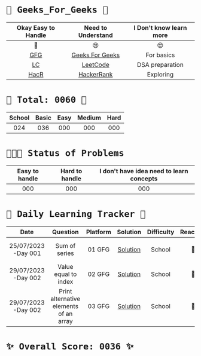 # `🌟 Geeks_For_Geeks 🌟`



|                   Okay Easy to Handle                   |                          Need to Understand                          | I Don't know learn more |
| :------------------------------------------------------: | :-------------------------------------------------------------------: | :---------------------: |
|                            💚                            |                                  😢                                  |           😔           |
| [GFG](https://auth.geeksforgeeks.org/user/) | [Geeks For Geeks](https://auth.geeksforgeeks.org/user/) |       For basics       |
|          [LC](https://leetcode.com//)          |             [LeetCode](https://leetcode.com//)             |     DSA preparation     |
|    [HacR](https://www.hackerrank.com?=1)    |        [HackerRank](https://www.hackerrank.com/?hr_r=1)        |        Exploring        |



# `💝 Total: 0060 💝`


| School | Basic | Easy | Medium | Hard |
| :--:   | :----: | :--: | :--: | :--: |
|   024  |  036   | 000  | 000  | 000  |


# `🏃🏃🏃 Status of Problems`


| Easy to handle | Hard to handle | I don't have idea need to learn concepts |
| :------------: | :------------: | :--------------------------------------: |
|      000     |      000     |                   000                 |




# `💪 Daily Learning Tracker 👏`


|        Date        |                                                                                               Question                                                                                               |    Platform    |                                             Solution                                             | Difficulty | Reaction |                                    Description                                    |
| :-----------------: | :---------------------------------------------------------------------------------------------------------------------------------------------------------------------------------------------------: | :------------: | :-----------------------------------------------------------------------------------------------: | :--------: | :------: | :--------------------------------------------------------------------------------: |
|  25/07/2023 -Day 001  |  Sum of series  |  01 GFG  |  [Solution](https://github.com/sireesha-siri/Geeks_For_Geeks/blob/main/Array_School/Sum_of_series.py)  |  School  |  💚  |  Includes mathematical formula  |
|  29/07/2023 -Day 002  |  Value equal to index  |  02 GFG  |  [Solution](https://github.com/sireesha-siri/Geeks_For_Geeks/blob/main/Array_School/Value_equal_to_index.py)  |  School  |  💚  |  Comparing index position  |
|  29/07/2023 -Day 002  |  Print alternative elements of an array |  03 GFG  |  [Solution](https://github.com/sireesha-siri/Geeks_For_Geeks/blob/main/Array_School/Print_alternate_elements_of_an_array.py)  |  School  |  💚  |  Print numbers alternatively  |


# `✨ Overall Score: 0036 ✨`